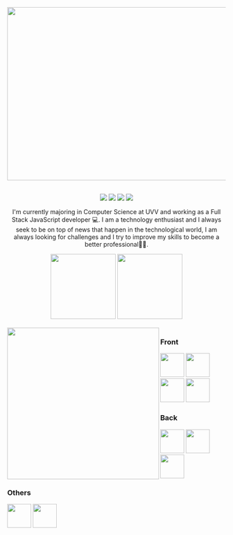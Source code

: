 <div align="center">
  <img width="900" height="400" src="https://media.discordapp.net/attachments/359157310469439509/988978709887332372/Vinicius_Benfica.png?width=1025&height=454">
<div>
<br/>
  
[![](https://img.shields.io/badge/LinkedIn-0077B5?style=for-the-badge&logo=linkedin&logoColor=white)](https://www.linkedin.com/in/vinicius-benfica/)
[![](https://img.shields.io/badge/Instagram-E4405F?style=for-the-badge&logo=instagram&logoColor=white)](https://www.instagram.com/vb_benfica/)
[![](https://img.shields.io/badge/Twitter-1DA1F2?style=for-the-badge&logo=twitter&logoColor=white)](https://twitter.com/VBbenfica)
[![](https://img.shields.io/badge/Facebook-1877F2?style=for-the-badge&logo=facebook&logoColor=white)](https://www.facebook.com/Vinicius.Benfica.Ruy)

<p>
  I'm currently majoring in Computer Science at UVV and working as a Full Stack JavaScript developer 💻. I am a technology enthusiast and I always seek to be on top of news that happen in the technological world, I am always looking for challenges and I try to improve my skills to become a better professional👨‍💼.
</p>
  
<div>
    <img height="150px" src="https://github-readme-stats.vercel.app/api?username=viniciusbenfica&show_icons=true&theme=radical&include_all_commits=true&count_private=true"/>
    <img height="150px" src="https://github-readme-stats.vercel.app/api/top-langs/?username=viniciusbenfica&layout=compact&langs_count=7&theme=radical"/>
</div>
<br/>
  
<img  align="left" height="350" widht="400" src="https://i.pinimg.com/originals/5e/b1/16/5eb11602ed6c805919e0842d1b70cc9a.gif">

<div align="left" style="marginLeft: 100px">

### Front
<img width="55px" height="55px" src="https://cdn.auth0.com/blog/logos/nextjs-logo.png"/>
<img width="55px" height="55px" src="https://logospng.org/download/react/logo-react-1024.png"/>
<img width="55px" height="55px" src="https://upload.wikimedia.org/wikipedia/commons/thumb/9/95/Vue.js_Logo_2.svg/1184px-Vue.js_Logo_2.svg.png"/>
<img width="55px" height="55px" src="https://upload.wikimedia.org/wikipedia/commons/thumb/9/96/Sass_Logo_Color.svg/1280px-Sass_Logo_Color.svg.png"/>

<br/>

### Back

<img width="55px" height="55px" src="https://d2eip9sf3oo6c2.cloudfront.net/tags/images/000/000/256/square_480/nodejslogo.png"/>
<img width="55px" height="55px" src="https://iconape.com/wp-content/png_logo_vector/typescript.png"/>
<img width="55px" height="55px" src="https://seeklogo.com/images/N/nestjs-logo-09342F76C0-seeklogo.com.png"/>

<br/>


### Others
<img width="55px" height="55px" src="https://www.mundodocker.com.br/wp-content/uploads/2015/06/docker_facebook_share.png"/>
<img width="55px" height="55px" src="https://upload.wikimedia.org/wikipedia/commons/thumb/3/3f/Git_icon.svg/2048px-Git_icon.svg.png"/>

<div>
